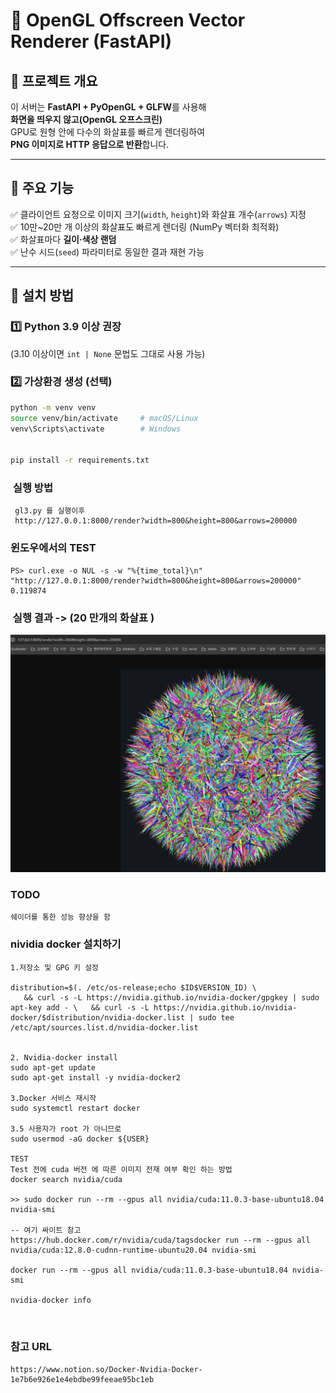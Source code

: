 # 🎯 OpenGL Offscreen Vector Renderer (FastAPI)

## 📘 프로젝트 개요
이 서버는 **FastAPI + PyOpenGL + GLFW**를 사용해  
**화면을 띄우지 않고(OpenGL 오프스크린)**  
GPU로 원형 안에 다수의 화살표를 빠르게 렌더링하여  
**PNG 이미지로 HTTP 응답으로 반환**합니다.

---

## 🧩 주요 기능
✅ 클라이언트 요청으로 이미지 크기(`width`, `height`)와 화살표 개수(`arrows`) 지정  
✅ 10만~20만 개 이상의 화살표도 빠르게 렌더링 (NumPy 벡터화 최적화)  
✅ 화살표마다 **길이·색상 랜덤**  
✅ 난수 시드(`seed`) 파라미터로 동일한 결과 재현 가능  

---

## 🧱 설치 방법

### 1️⃣ Python 3.9 이상 권장  
(3.10 이상이면 `int | None` 문법도 그대로 사용 가능)

### 2️⃣ 가상환경 생성 (선택)
```bash
python -m venv venv
source venv/bin/activate     # macOS/Linux
venv\Scripts\activate        # Windows


pip install -r requirements.txt
```

### ️ 실행 방법
```
 gl3.py 를 실행이후 
 http://127.0.0.1:8000/render?width=800&height=800&arrows=200000
```

### 윈도우에서의 TEST
```commandline
PS> curl.exe -o NUL -s -w "%{time_total}\n" "http://127.0.0.1:8000/render?width=800&height=800&arrows=200000"
0.119874
```

### ️ 실행 결과 -> (20 만개의 화살표 )
![img.png](img.png)


### ️TODO
```
쉐이더를 통한 성능 향샹을 함

``` 


### nividia docker 설치하기
```commandline
1.저장소 및 GPG 키 설정

distribution=$(. /etc/os-release;echo $ID$VERSION_ID) \
   && curl -s -L https://nvidia.github.io/nvidia-docker/gpgkey | sudo apt-key add - \   && curl -s -L https://nvidia.github.io/nvidia-docker/$distribution/nvidia-docker.list | sudo tee /etc/apt/sources.list.d/nvidia-docker.list
   
  
2. Nvidia-docker install
sudo apt-get update
sudo apt-get install -y nvidia-docker2

3.Docker 서비스 재시작
sudo systemctl restart docker

3.5 사용자가 root 가 아니므로
sudo usermod -aG docker ${USER}

TEST
Test 전에 cuda 버전 에 따른 이미지 전재 여부 확인 하는 방법
docker search nvidia/cuda

>> sudo docker run --rm --gpus all nvidia/cuda:11.0.3-base-ubuntu18.04 nvidia-smi

-- 여기 싸이트 참고
https://hub.docker.com/r/nvidia/cuda/tagsdocker run --rm --gpus all nvidia/cuda:12.8.0-cudnn-runtime-ubuntu20.04 nvidia-smi

docker run --rm --gpus all nvidia/cuda:11.0.3-base-ubuntu18.04 nvidia-smi

nvidia-docker info

   
```

### 참고 URL
```commandline
https://www.notion.so/Docker-Nvidia-Docker-1e7b6e926e1e4ebdbe99feeae95bc1eb
```